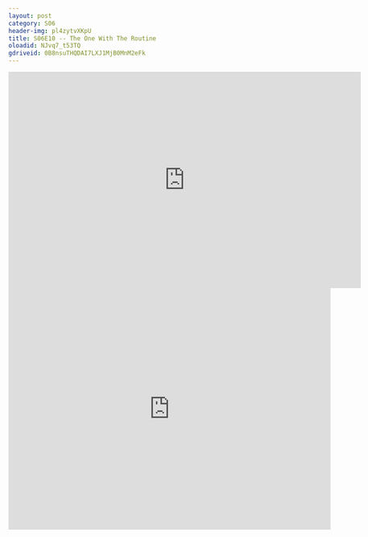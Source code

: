 ```yaml
---
layout: post 
category: S06 
header-img: pl4zytvXKpU 
title: S06E10 -- The One With The Routine 
oloadid: NJvq7_t53TQ 
gdriveid: 0B8nsuTHQDAI7LXJ1MjB0MnM2eFk 
--- 
```

<!--more--> 
<iframe src='https://openload.co/embed/NJvq7_t53TQ/' width='700' height='430' frameborder='0' scrolling='no' allowfullscreen='allowfullscreen'></iframe> 
<iframe src='https://drive.google.com/file/d/0B8nsuTHQDAI7LXJ1MjB0MnM2eFk/preview' width='640' height='480' frameborder='0' scrolling='no' allowfullscreen='allowfullscreen'></iframe> 